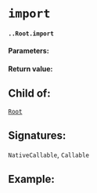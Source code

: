 # `import`

#### `..Root.import`

#### Parameters:

#### Return value:

## Child of:

[`Root`](docs..Root.md)

## Signatures:

`NativeCallable`, `Callable`



## Example:

